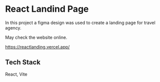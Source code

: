 
# React Landind Page

In this project a figma design was used to create a landing page for travel agency.



May check the website online.

https://reactlanding.vercel.app/



## Tech Stack

React,
Vite


